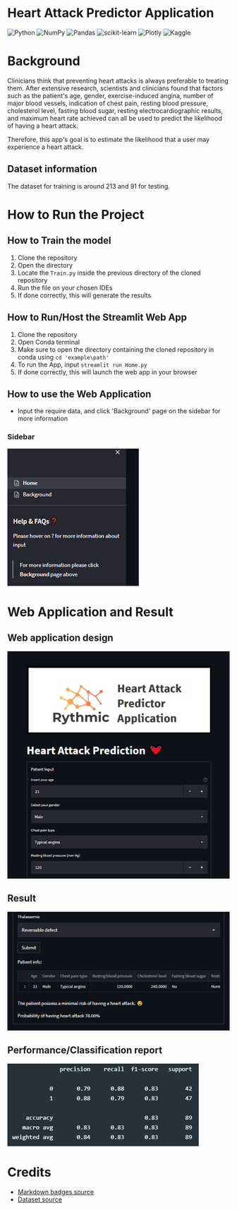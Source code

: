 # Heart Attack Predictor Application

![Python](https://img.shields.io/badge/python-3670A0?style=for-the-badge&logo=python&logoColor=ffdd54)
![NumPy](https://img.shields.io/badge/numpy-%23013243.svg?style=for-the-badge&logo=numpy&logoColor=white)
![Pandas](https://img.shields.io/badge/pandas-%23150458.svg?style=for-the-badge&logo=pandas&logoColor=white)
![scikit-learn](https://img.shields.io/badge/scikit--learn-%23F7931E.svg?style=for-the-badge&logo=scikit-learn&logoColor=white)
![Plotly](https://img.shields.io/badge/Plotly-%233F4F75.svg?style=for-the-badge&logo=plotly&logoColor=white)
![Kaggle](https://img.shields.io/badge/Kaggle-035a7d?style=for-the-badge&logo=kaggle&logoColor=white)

# Background
Clinicians think that preventing heart attacks is always preferable to treating them. After extensive research, scientists and clinicians found that factors such as the patient's age, gender, exercise-induced angina, number of major blood vessels, indication of chest pain, resting blood pressure, cholesterol level, fasting blood sugar, resting electrocardiographic results, and maximum heart rate achieved can all be used to predict the likelihood of having a heart attack.

Therefore, this app's goal is to estimate the likelihood that a user may experience a heart attack.

## Dataset information
The dataset for training is around 213 and 91 for testing.

# How to Run the Project
## How to Train the model
1. Clone the repository
2. Open the directory
3. Locate the `Train.py` inside the previous directory of the cloned repository
4. Run the file on your chosen IDEs
5. If done correctly, this will generate the results

## How to Run/Host the Streamlit Web App
1. Clone the repository
2. Open Conda terminal
3. Make sure to open the directory containing the cloned repository in conda using `cd 'example\path'`
4. To run the App, input `streamlit run Home.py`
5. If done correctly, this will launch the web app in your browser

## How to use the Web Application
 - Input the require data, and click 'Background' page on the sidebar for more information
 ### Sidebar
![sidebar](src/sidebar.png)

# Web Application and Result

## Web application design
![Home-app](src/App-home.png)

## Result
![Result](src/result.png)
## Performance/Classification report
![class-report](src/class_report.png)


# Credits
- [Markdown badges source](https://github.com/Ileriayo/markdown-badges)
- [Dataset source](https://www.kaggle.com/datasets/rashikrahmanpritom/heart-attack-analysis-prediction-dataset)
